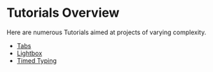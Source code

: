 # Tutorials Overview

Here are numerous Tutorials aimed at projects of varying complexity.

- [Tabs](./tabs/)
- [Lightbox](./lightbox)
- [Timed Typing](./timed-typing/)